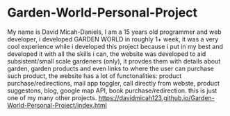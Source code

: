 # Garden-World-Personal-Project
My name is David Micah-Daniels, I am a 15 years old programmer and web developer, i developed GARDEN WORLD in roughly 1+ week, it was a very cool experience while i developed this project because i put in my best and developed it with all the skills i can, the website was developed to aid subsistent/small scale gardeners (only), it provdes them with details about garden, garden products and even links to where the user can purchase such product, the website has a lot of functonalities: product purchase/redirections, mail app toggler, call directly from webste, product suggestons, blog, google map API, book purchase/redirection. this is just one of my many other projects.
https://davidmicah123.github.io/Garden-World-Personal-Project/index.html
